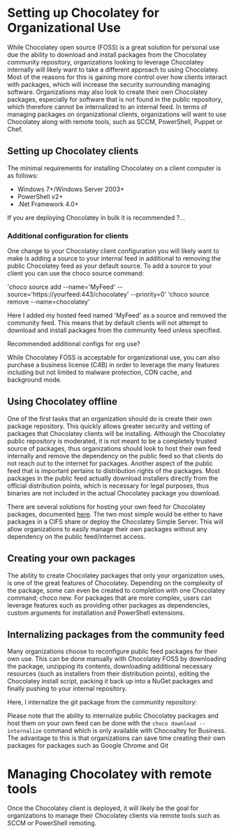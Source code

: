 # Setting up Chocolatey for Organizational Use

While Chocolatey open source (FOSS) is a great solution for personal use due the ability to download and install packages from the Chocolatey community repository, organizations looking to leverage Chocolatey internally will likely want to take a different approach to using Chocolatey. Most of the reasons for this is gaining more control over how clients interact with packages, which will increase the security surrounding managing software. Organizations may also look to create their own Chocolatey packages, especially for software that is not found in the public repository, which therefore cannot be internalized to an internal feed. In terms of managing packages on organizational clients, organizations will want to use Chocolatey along with remote tools, such as SCCM, PowerShell, Puppet or Chef.

## Setting up Chocolatey clients

The minimal requirements for installing Chocolatey on a client computer is as follows:
- Windows 7+/Windows Server 2003+
- PowerShell v2+
- .Net Framework 4.0+

If you are deploying Chocolatey in bulk it is recommended ?...

### Additional configuration for clients

One change to your Chocolatey client configuration you will likely want to make is adding a source to your internal feed in additional to removing the public Chocolatey feed as your default source. To add a source to your client you can use the choco source command:

'choco source add --name='MyFeed' --source='https://yourfeed:443/chocolatey' --priority=0'
'choco source remove --name=chocolatey'

Here I added my hosted feed named 'MyFeed' as a source and removed the community feed. This means that by default clients will not attempt to download and install packages from the community feed unless specified.

Recommended additional configs for org use?

While Chocolatey FOSS is acceptable for organizational use, you can also purchase a business license (C4B) in order to leverage the many features including but not limited to malware protection, CDN cache, and background mode.

## Using Chocolatey offline

One of the first tasks that an organization should do is create their own package repository. This quickly allows greater security and vetting of packages that Chocolatey clients will be installing. Although the Chocolatey public repository is moderated, it is not meant to be a completely trusted source of packages, thus organizations should look to host their own feed internally and remove the dependency on the public feed so that clients do not reach out to the internet for packages. Another aspect of the public feed that is important pertains to distribution rights of the packages. Most packages in the public feed actually download installers directly from the official distribution points, which is necessary for legal purposes, thus binaries are not included in the actual Chocolatey package you download. 

There are several solutions for hosting your own feed for Chocolatey packages, documented [here](https://chocolatey.org/docs/how-to-host-feed). The two most simple would be either to have packages in a CIFS share or deploy the Chocolatey Simple Server. This will allow organizations to easily manage their own packages without any dependency on the public feed/internet access.

## Creating your own packages 

The ability to create Chocolatey packages that only your organization uses, is one of the great features of Chocolatey. Depending on the complexity of the package, some can even be created to completion with one Chocolatey command; choco new. For packages that are more complex, users can leverage features such as providing other packages as dependencies, custom arguments for installation and PowerShell extensions.

## Internalizing packages from the community feed

Many organizations choose to reconfigure public feed packages for their own use. This can be done manually with Chocolatey FOSS by downloading the package, unzipping its contents, downloading additional necessary resources (such as installers from their distribution points), editing the Chocolatey install script, packing it back up into a NuGet packages and finally pushing to your internal repository. 

Here, I internalize the git package from the community repository:



Please note that the ability to internalize public Chocolatey packages and host them on your own feed can be done with the `choco download --internalize` command which is only available with Chocoaltey for Business. The advantage to this is that organizations can save time creating their own packages for packages such as Google Chrome and Git 

# Managing Chocolatey with remote tools

Once the Chocolatey client is deployed, it will likely be the goal for organizations to manage their Chocolatey clients via remote tools such as SCCM or PowerShell remoting.

